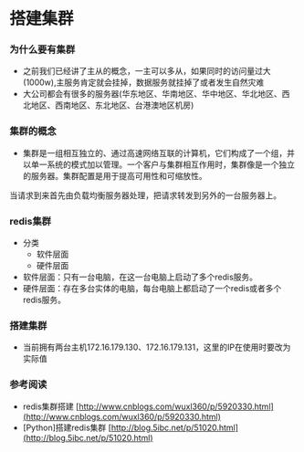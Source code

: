 # 搭建集群

### 为什么要有集群 <a href="#wei-shi-mo-yao-you-ji-qun" id="wei-shi-mo-yao-you-ji-qun"></a>

* 之前我们已经讲了主从的概念，一主可以多从，如果同时的访问量过大(1000w),主服务肯定就会挂掉，数据服务就挂掉了或者发生自然灾难
* 大公司都会有很多的服务器(华东地区、华南地区、华中地区、华北地区、西北地区、西南地区、东北地区、台港澳地区机房)

### 集群的概念 <a href="#ji-qun-de-gai-nian" id="ji-qun-de-gai-nian"></a>

* 集群是一组相互独立的、通过高速网络互联的计算机，它们构成了一个组，并以单一系统的模式加以管理。一个客户与集群相互作用时，集群像是一个独立的服务器。集群配置是用于提高可用性和可缩放性。&#x20;

当请求到来首先由负载均衡服务器处理，把请求转发到另外的一台服务器上。

### redis集群 <a href="#redis-ji-qun" id="redis-ji-qun"></a>

* 分类
  * 软件层面
  * 硬件层面
* 软件层面：只有一台电脑，在这一台电脑上启动了多个redis服务。
* 硬件层面：存在多台实体的电脑，每台电脑上都启动了一个redis或者多个redis服务。

### 搭建集群 <a href="#da-jian-ji-qun" id="da-jian-ji-qun"></a>

* 当前拥有两台主机172.16.179.130、172.16.179.131，这⾥的IP在使⽤时要改为实际值

### 参考阅读 <a href="#can-kao-yue-du" id="can-kao-yue-du"></a>

* redis集群搭建 [http://www.cnblogs.com/wuxl360/p/5920330.html](http://www.cnblogs.com/wuxl360/p/5920330.html)
* \[Python]搭建redis集群 [http://blog.5ibc.net/p/51020.html](http://blog.5ibc.net/p/51020.html)
